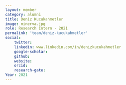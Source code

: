 ```yaml
---
layout: member
category: alumni
title: Deniz Kucukahmetler
image: minerva.jpg
role: Research Intern - 2021
permalink: 'team/deniz-kucukahmetler'
social:
    twitter: 
    linkedin: www.linkedin.com/in/denizkucukahmetler
    google-scholar: 
    github: 
    website: 
    orcid: 
    research-gate: 
Year: 2021
---
```



